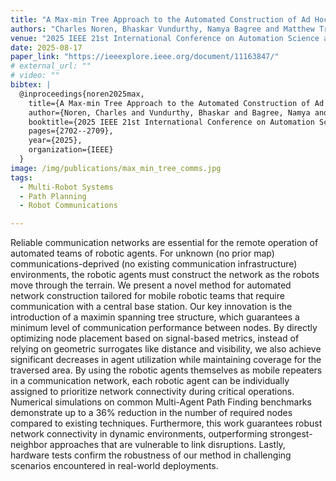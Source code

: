 ```yaml
---
title: "A Max-min Tree Approach to the Automated Construction of Ad Hoc Wireless Networks in Unknown Environments"
authors: "Charles Noren, Bhaskar Vundurthy, Namya Bagree and Matthew Travers"
venue: "2025 IEEE 21st International Conference on Automation Science and Engineering (CASE)"
date: 2025-08-17
paper_link: "https://ieeexplore.ieee.org/document/11163847/" 
# external_url: "" 
# video: ""
bibtex: |
  @inproceedings{noren2025max,
    title={A Max-min Tree Approach to the Automated Construction of Ad Hoc Wireless Networks in Unknown Environments},
    author={Noren, Charles and Vundurthy, Bhaskar and Bagree, Namya and Travers, Matthew},
    booktitle={2025 IEEE 21st International Conference on Automation Science and Engineering (CASE)},
    pages={2702--2709},
    year={2025},
    organization={IEEE}
  }
image: /img/publications/max_min_tree_comms.jpg
tags:
  - Multi-Robot Systems
  - Path Planning
  - Robot Communications

---
```


Reliable communication networks are essential for the remote operation of automated teams of robotic agents. For unknown (no prior map) communications-deprived (no existing communication infrastructure) environments, the robotic agents must construct the network as the robots move through the terrain. We present a novel method for automated network construction tailored for mobile robotic teams that require communication with a central base station. Our key innovation is the introduction of a maximin spanning tree structure, which guarantees a minimum level of communication performance between nodes. By directly optimizing node placement based on signal-based metrics, instead of relying on geometric surrogates like distance and visibility, we also achieve significant decreases in agent utilization while maintaining coverage for the traversed area. By using the robotic agents themselves as mobile repeaters in a communication network, each robotic agent can be individually assigned to prioritize network connectivity during critical operations. Numerical simulations on common Multi-Agent Path Finding benchmarks demonstrate up to a 36% reduction in the number of required nodes compared to existing techniques. Furthermore, this work guarantees robust network connectivity in dynamic environments, outperforming strongest-neighbor approaches that are vulnerable to link disruptions. Lastly, hardware tests confirm the robustness of our method in challenging scenarios encountered in real-world deployments.